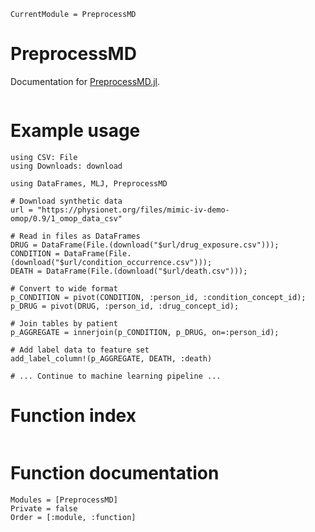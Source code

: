 ```@meta
CurrentModule = PreprocessMD
```

# PreprocessMD

Documentation for [PreprocessMD.jl](https://github.com/bcbi/PreprocessMD.jl).

```@contents
```

# Example usage

```@example
using CSV: File
using Downloads: download

using DataFrames, MLJ, PreprocessMD

# Download synthetic data
url = "https://physionet.org/files/mimic-iv-demo-omop/0.9/1_omop_data_csv"

# Read in files as DataFrames
DRUG = DataFrame(File.(download("$url/drug_exposure.csv")));
CONDITION = DataFrame(File.(download("$url/condition_occurrence.csv")));
DEATH = DataFrame(File.(download("$url/death.csv")));

# Convert to wide format
p_CONDITION = pivot(CONDITION, :person_id, :condition_concept_id);
p_DRUG = pivot(DRUG, :person_id, :drug_concept_id);

# Join tables by patient
p_AGGREGATE = innerjoin(p_CONDITION, p_DRUG, on=:person_id);

# Add label data to feature set
add_label_column!(p_AGGREGATE, DEATH, :death)

# ... Continue to machine learning pipeline ...

```
# Function index

```@index
```

# Function documentation

```@autodocs
Modules = [PreprocessMD]
Private = false
Order = [:module, :function]
```

